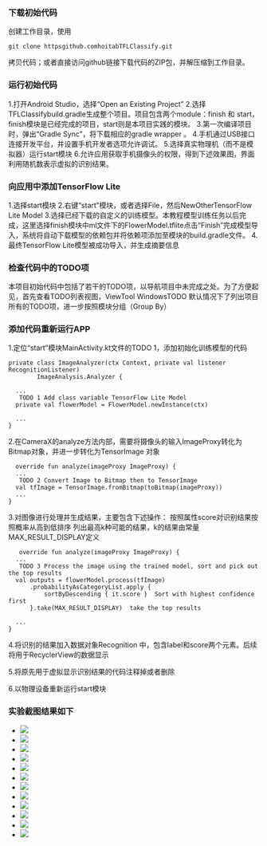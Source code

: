 ### 下载初始代码

创建工作目录，使用
```
git clone httpsgithub.comhoitabTFLClassify.git

```
拷贝代码；或者直接访问github链接下载代码的ZIP包，并解压缩到工作目录。

### 运行初始代码
1.打开Android Studio，选择“Open an Existing Project”
2.选择TFLClassifybuild.gradle生成整个项目。项目包含两个module：finish 和 start，finish模块是已经完成的项目，start则是本项目实践的模块。
3.第一次编译项目时，弹出“Gradle Sync”，将下载相应的gradle wrapper 。
4.手机通过USB接口连接开发平台，并设置手机开发者选项允许调试。
5.选择真实物理机（而不是模拟器）运行start模块
6.允许应用获取手机摄像头的权限，得到下述效果图，界面利用随机数表示虚拟的识别结果。

### 向应用中添加TensorFlow Lite
1.选择start模块
2.右键“start”模块，或者选择File，然后NewOtherTensorFlow Lite Model
3.选择已经下载的自定义的训练模型。本教程模型训练任务以后完成，这里选择finish模块中ml文件下的FlowerModel.tflite点击“Finish”完成模型导入，系统将自动下载模型的依赖包并将依赖项添加至模块的build.gradle文件。
4.最终TensorFlow Lite模型被成功导入，并生成摘要信息

### 检查代码中的TODO项
本项目初始代码中包括了若干的TODO项，以导航项目中未完成之处。为了方便起见，首先查看TODO列表视图，ViewTool WindowsTODO
默认情况下了列出项目所有的TODO项，进一步按照模块分组（Group By）

### 添加代码重新运行APP
1.定位“start”模块MainActivity.kt文件的TODO 1，添加初始化训练模型的代码
```
private class ImageAnalyzer(ctx Context, private val listener RecognitionListener) 
        ImageAnalysis.Analyzer {

  ...
   TODO 1 Add class variable TensorFlow Lite Model
  private val flowerModel = FlowerModel.newInstance(ctx)

  ...
}

```

2.在CameraX的analyze方法内部，需要将摄像头的输入ImageProxy转化为Bitmap对象，并进一步转化为TensorImage 对象
```
  override fun analyze(imageProxy ImageProxy) {
  ...
   TODO 2 Convert Image to Bitmap then to TensorImage
  val tfImage = TensorImage.fromBitmap(toBitmap(imageProxy))
  ...
}

```
   
   3.对图像进行处理并生成结果，主要包含下述操作：
   按照属性score对识别结果按照概率从高到低排序
列出最高k种可能的结果，k的结果由常量MAX_RESULT_DISPLAY定义
```
   override fun analyze(imageProxy ImageProxy) {
  ...
   TODO 3 Process the image using the trained model, sort and pick out the top results
  val outputs = flowerModel.process(tfImage)
      .probabilityAsCategoryList.apply {
          sortByDescending { it.score }  Sort with highest confidence first
      }.take(MAX_RESULT_DISPLAY)  take the top results

  ...
}

```
 4.将识别的结果加入数据对象Recognition 中，包含label和score两个元素。后续将用于RecyclerView的数据显示
 
 5.将原先用于虚拟显示识别结果的代码注释掉或者删除
 
 6.以物理设备重新运行start模块
 
 ### 实验截图结果如下
      
- <img src="https://github.com/XIAOFA6/woyuyule/blob/main/img/d1.png" />

- <img src="https://github.com/XIAOFA6/woyuyule/blob/main/img/d2.png" />

- <img src="https://github.com/XIAOFA6/woyuyule/blob/main/img/d3.png" />

- <img src="https://github.com/XIAOFA6/woyuyule/blob/main/img/d4.png" />

- <img src="https://github.com/XIAOFA6/woyuyule/blob/main/img/d5.png" />

- <img src="https://github.com/XIAOFA6/woyuyule/blob/main/img/d6.png" />

- <img src="https://github.com/XIAOFA6/woyuyule/blob/main/img/d7.jpg" />

- <img src="https://github.com/XIAOFA6/woyuyule/blob/main/img/d8.jpg" />

- <img src="https://github.com/XIAOFA6/woyuyule/blob/main/img/d9.jpg" />

- <img src="https://github.com/XIAOFA6/woyuyule/blob/main/img/d10.jpg" />

- <img src="https://github.com/XIAOFA6/woyuyule/blob/main/img/d11.jpg" />

- <img src="https://github.com/XIAOFA6/woyuyule/blob/main/img/d12.jpg" />
